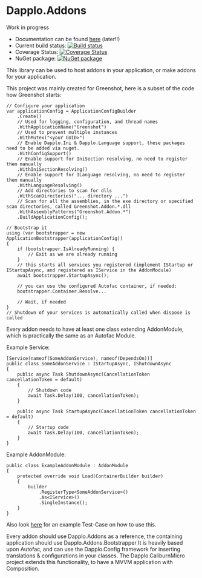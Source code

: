Dapplo.Addons
=====================
Work in progress

- Documentation can be found [here](http://www.dapplo.net/blocks/Dapplo.Addons) (later!!)
- Current build status: [![Build status](https://ci.appveyor.com/api/projects/status/bem7losuu07ywvyr?svg=true)](https://ci.appveyor.com/project/dapplo/dapplo-addons)
- Coverage Status: [![Coverage Status](https://coveralls.io/repos/github/dapplo/Dapplo.Addons/badge.svg?branch=master)](https://coveralls.io/github/dapplo/Dapplo.Addons?branch=master)
- NuGet package: [![NuGet package](https://badge.fury.io/nu/Dapplo.Addons.svg)](https://badge.fury.io/nu/Dapplo.Addons)

This library can be used to host addons in your application, or make addons for your application.

This project was mainly created for Greenshot, here is a subset of the code how Greenshot starts:

```
// Configure your application
var applicationConfig = ApplicationConfigBuilder
    .Create()
	// Used for logging, configuration, and thread names
	.WithApplicationName("Greenshot")
	// Used to prevent multiple instances
	.WithMutex("<your GUID>")
	// Enable Dapplo.Ini & Dapplo.Language support, these packages need to be added via nuget.
	.WithConfigSupport()
	// Enable support for IniSection resolving, no need to register them manually
	.WithIniSectionResolving()
	// Enable support for ILanguage resolving, no need to register them manually
	.WithLanguageResolving()
	// Add directories to scan for dlls
	.WithScanDirectories("... directory ...")
	// Scan for all the assemblies, in the exe directory or specified scan directories, called Greenshot.Addon.*.dll
	.WithAssemblyPatterns("Greenshot.Addon.*")
	.BuildApplicationConfig();

// Bootstrap it
using (var bootstrapper = new ApplicationBootstrapper(applicationConfig))
{
	if (bootstrapper.IsAlreadyRunning) {
		// Exit as we are already running
	}
	// this starts all services you registered (implement IStartup or IStartupAsync, and registered as IService in the AddonModule)
	await bootstrapper.StartupAsync();
	
	// you can use the configured Autofac container, if needed:
	bootstrapper.Container.Resolve...
	
	// Wait, if needed
}
// Shutdown of your services is automatically called when dispose is called
```
Every addon needs to have at least one class extending AddonModule, which is practically the same as an Autofac Module.

Example Service:

```
[Service(nameof(SomeAddonService), nameof(DependsOn))]
public class SomeAddonService : IStartupAsync, IShutdownAsync
{
	public async Task ShutdownAsync(CancellationToken cancellationToken = default)
	{
		// Shutdown code
		await Task.Delay(100, cancellationToken);
	}

	public async Task StartupAsync(CancellationToken cancellationToken = default)
	{
		// Startup code
		await Task.Delay(100, cancellationToken);
	}
}
```

Example AddonModule:

```
public class ExampleAddonModule : AddonModule
{
	protected override void Load(ContainerBuilder builder)
	{
		builder
			.RegisterType<SomeAddonService>()
			.As<IService>()
			.SingleInstance();
	}
}
```

Also look [here](https://github.com/dapplo/Dapplo.Addons/blob/master/src/Dapplo.Addons.Tests/ApplicationBootstrapperTests.cs#L138) for an example Test-Case on how to use this.

Every addon should use Dapplo.Addons as a reference, the containing application should use Dapplo.Addons.Bootstrapper
It is heavily based upon Autofac, and can use the Dapplo.Config framework for inserting translations & configurations in your classes.
The Dapplo.CaliburnMicro project extends this functionality, to have a MVVM application with Composition.
